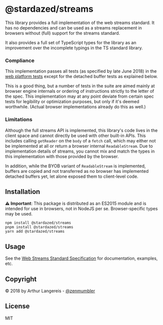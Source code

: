 @stardazed/streams
==================
This library provides a full implementation of the web streams standard. It has
no dependencies and can be used as a streams replacement in browsers without (full)
support for the streams standard.

It also provides a full set of TypeScript types for the library as an improvement
over the incomplete typings in the TS standard library.

### Compliance
This implementation passes all tests (as specified by late June 2018) in the
[web platform tests](https://github.com/web-platform-tests/wpt/tree/master/streams)
except for the detached buffer tests as explained below.

This is a good thing, but a number of tests in the suite are aimed mainly at browser engine
internals or ordering of instructions strictly to the letter of the spec.
This implementation may at any point deviate from certain spec tests for legibility or
optimization purposes, but only if it's deemed worthwhile. (Actual browser implementations
already do this as well.)

### Limitations
Although the full streams API is implemented, this library's code lives in the client space
and cannot directly be used with other built-in APIs. This includes calling `getReader` on
the `body` of a `fetch` call, which may either not be implemented at all or return a browser
internal `ReadableStream`. Due to implementation details of streams, you cannot mix and
match the types in this implementation with those provided by the browser.

In addition, while the BYOB variant of `ReadableStream` is implemented, buffers are copied
and not transferred as no browser has implemented detached buffers yet, let alone exposed
them to client-level code.

Installation
------------
**⚠️ Important**: This package is distributed as an ES2015 module and is intended
for use in browsers, not in NodeJS per se. Browser-specific types may be used.

`npm install @stardazed/streams`<br>
`pnpm install @stardazed/streams`<br>
`yarn add @stardazed/streams`

Usage
-----
See the [Web Streams Standard Specification](https://streams.spec.whatwg.org) for
documentation, examples, etc.

Copyright
---------
© 2018 by Arthur Langereis - [@zenmumbler](https://twitter.com/zenmumbler)

License
-------
MIT
